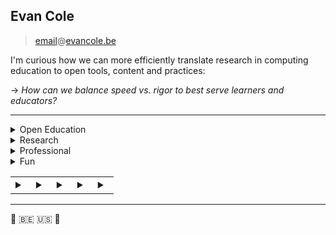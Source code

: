 ## Evan Cole

> [email](mailto:email@evancole.be)@[evancole.be](https://evancole.be)

I'm curious how we can more efficiently translate research in computing education to open tools, content and practices:

→ _How can we balance speed vs. rigor to best serve learners and educators?_

---

<details>
<summary>Open Education</summary>
<br>

- [De Nepo: Open Ed](https://github.com/DeNepo): A collection of resources & tools for computing education. Some highlights:
  - [Study Lenses](https://github.com/DeNepo/study-lenses)
  - [Welcome to JS](https://github.com/DeNepo/welcome-to-js)
  - [Inside JS](https://github.com/DeNepo/inside-js)
  - [Behavior, Strategy, Implementation](https://github.com/DeNepo/behavior-strategy-implementation)
  - [Separation of Concerns](https://github.com/DeNepo/separation-of-concerns)
- [Software as a Second Language](https://solve.mit.edu/challenges/2024-global-learning-challenge/solutions/86181) - a new project, still in development
- [InTechgration](https://github.com/in-tech-gration/)
  - Helping adapt DeNepo approaches and resources
  - Instructional design advice for [WDX-189](https://github.com/in-tech-gration/WDX-180)
- [Blocks to Text](https://github.com/blocks-to-text/top)
  - Thoughts about helping learners transition from blocks to text
  - Also an experiment in hosting essays+slides+demos in one organization
- [JS for Open Computing Education](https://archive.fosdem.org/2019/schedule/event/js_teaching_tool/). The code is wonky, the ideas are solid:
  - [repo](https://github.com/colevandersWands/fosdem-2019) (forked because I accidentally deleted mine 🤦)
  - [slides](https://evancole.be/fosdem-2019/index.html#/)
- [Micromaterials!](https://github.com/lpmi-13/micromaterials-list) they are focused, they are free, they give automated feedback
  - [DevEdOps Dimensions](https://micromaterialsblog.wordpress.com/2024/03/25/devedops-dimensions/) by [Adam](https://github.com/lpmi-13/)
  - [presented at FOSDEM '23](https://archive.fosdem.org/2023/schedule/event/breaking_code_of_inclusion/) by [Yoshi](https://github.com/yoshimalaise/)

</details>

<details>
<summary>Research</summary>
<br>

- [Computing Education Research as a Translational Transdiscipline](https://wise.vub.ac.be/sites/default/files/publications/SIGCSE_2023_0.pdf) - [video](https://www.youtube.com/watch?v=L9HTo17Y5gw)
- [Codeschool in a Box: A Low-barrier Approach to Packaging Programming Curricula](https://wise.vub.ac.be/sites/default/files/publications/CSEDU2023.pdf)
  1. [Micromaterials](https://archive.fosdem.org/2023/schedule/event/breaking_code_of_inclusion/)
  2. [Study Lenses](https://github.com/DeNepo/study-lenses)
  3. [Mobile App](https://play.google.com/store/apps/details?id=be.ac.vub.wise.jsStudyBuddy)
  4. Curriculum Packager ...
- Speaking and Paneling at the [Migration Summit '23](https://migrationsummit.org/events/)
  - [Participatory Research‐Practise Partnerships](https://www.youtube.com/watch?v=K_xilH9m0eY&list=PL6cp6kydiOXcS3y4_vumcYg6jJZQSHF8y&index=51)
  - [Panel on Research with Refugees and Displaced Populations](https://www.youtube.com/watch?v=_xziRXR1g00)
- [Explorotron: an IDE Extension for Guided and Independent Code Exploration and Learning](https://wise.vub.ac.be/publication/explorotron-ide-extension-guided-and-independent-code-exploration-and-learning) - [video](https://www.youtube.com/watch?v=101yLSn-2lc)
  - [VS Code Marketplace](https://marketplace.visualstudio.com/items?itemName=YoshiMalaise.explorotron)
  - [Source](https://github.com/yoshimalaise/Explorotron)
- [Automated Questionnaires About Students’ JavaScript Programs: Towards Gauging Novice Programming Processes](https://dl.acm.org/doi/pdf/10.1145/3576123.3576129)
  - [qlcjs libarary](https://dl.acm.org/doi/pdf/10.1145/3576123.3576129)
  - by [Teemu](https://github.com/teemulehtinen), inspired by Study Lenses
- [And, my notes](https://evancole.be/notes)

---

</details>

<details>
<summary>Professional</summary>
<br>

- Places where I have designed instruction:
  - [MIT Emerging Talent](https://github.com/MIT-Emerging-Talent/) (current)
  - [Elewa](https://elewa.co.ke/home) (current)
  - [Moringa School](https://moringaschool.com/) (current)
  - [Academy](https://github.com/WeAreAcademy/)
  - [HackYourFuture Belgium](https://github.com/HackYourFutureBelgium)
  - Before these, I ran my own classes for 3 years.
- I volunteer for the [Migration Summit](https://migrationsummit.org/)
- Obligatory [Linkedin](https://be.linkedin.com/in/evan-cole) link

---

</details>

<details>
<summary>Fun</summary>
<br>

I've always loved language, linguistics and reading more than I liked playing on computers. So when I program I think more about the writing, the language and the rhetorics than what I'm actually building. My teaching follows this too, I like using [rhetorical situations as a foundation](https://evancole.be/notes/#/page/rhetorics-first%20curriculum%20design) for [teaching computing](https://github.com/DeNepo/class-repository/tree/main/guides#what-is-programming).

[If Hemingway Wrote JavaScript](https://anguscroll.com/hemingway/) has influenced my programming life more than any other single source. [How to Draw a Bunny](https://www.oreilly.com/library/view/beautiful-javascript/9781449371142/ch03.html) is in second place.

My main computery hobby is [snippetry](https://evancole.be/snippetry/?danger=yes) → _what can you do with under 40(ish) lines at a time?_ → in any language, programming or otherwise. And I recently discovered [Dwitter](https://www.dwitter.net/u/etc.ole).

Send me an email if you also think this sounds fun. We could write a snippet together.

---

</details>

<table>
<tr>
<td>

<details>
<summary></summary>
<br>

You may have heard this before:

- "if all you have is a hammer, everything is a nail"

Now try this on for size:

- "if everything is a nail, you'll always reach for your hammer"

Wait. How could you have a hammer if everything is a nail? And wouldn't you be a nail too‽

---

</td>
<td>

</details>
<details>
<summary></summary>
<br>

Many years ago this question captured me:

- What does it mean to be an expert in a discipline?

I got stuck at "discipline". It's not so hard to define existing disciplines, but how do you know when you're looking at a new one? or at a hidden discipline?

"Discipline" started to make sense when instead of looking for a single thing, I saw combinations of these two things:

- Questions
- Ways to find answers for those questions

I now think of disciplines as conventional combinations. Disciplines have a conventional type of question, and conventional methods for answering them.

So what does it mean to be an expert in a discipline? I think it means you've developed the intuition to ask certain questions and are very good at certain methods for finding their answers. no more, no less.

</td>
<td>

</details>
<details>
<summary></summary>
<br>

Where do unexpected questions come from? And how can you find an answer to a question no one understands yet?

Conventional disciplines may have constrained themselves to asking questions for which they already now how to search answers.

But what if you reject known constraints and set new ones? You'd have to ask unknown questions and find unexpected ways to answer them.

</td>
<td>

</details>
<details>
<summary></summary>
<br>

- "Alone, you can only ask the questions you can think of, and search for answers in ways you can think of."

Try replacing "question" with "problem", and "answer" with "solution":

- "Alone, you can only find the problems you can think of, and solve them in ways you can think of."

Listening and empathy are the keys to finding problems you couldn't know exist. Collaborative design is the way to find answers you never expected were possible.

- "Together, we can find the problems we didn't expect, and solve them in ways we never never imagined."

</td>
<td>

</details>
<details>
<summary></summary>
<br>

Here's the question I've spent a few years trying to answer:

- "How can we make the best ways of teaching programming the easiest?".

Rephrased as a problem:

- "There are empirical best practices for teaching programming, but those are not common."

Hold on. What does it even mean to teach programming? Maybe it means first teaching students to ask questions that can be answered with code.

I certainly haven't found the answer yet, but I do have lots of ideas. Let's compare [notes](https://evancole.be/notes).

</details>  
</td>

</table>

---

🐧 🇧🇪 🇺🇸 🐧
